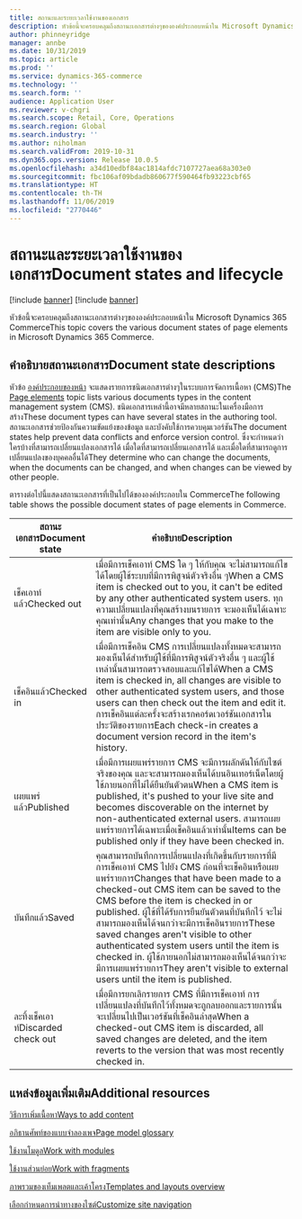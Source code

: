 ```yaml
---
title: สถานะและระยะเวลาใช้งานของเอกสาร
description: หัวข้อนี้จะครอบคลุมถึงสถานะเอกสารต่างๆขององค์ประกอบหน้าใน Microsoft Dynamics 365 Commerce
author: phinneyridge
manager: annbe
ms.date: 10/31/2019
ms.topic: article
ms.prod: ''
ms.service: dynamics-365-commerce
ms.technology: ''
ms.search.form: ''
audience: Application User
ms.reviewer: v-chgri
ms.search.scope: Retail, Core, Operations
ms.search.region: Global
ms.search.industry: ''
ms.author: niholman
ms.search.validFrom: 2019-10-31
ms.dyn365.ops.version: Release 10.0.5
ms.openlocfilehash: a34d10edbf84ac1814afdc7107727aea68a303e0
ms.sourcegitcommit: fbc106af09bdadb860677f590464fb93223cbf65
ms.translationtype: HT
ms.contentlocale: th-TH
ms.lasthandoff: 11/06/2019
ms.locfileid: "2770446"
---
```

# <a name="document-states-and-lifecycle"></a><span data-ttu-id="3a65e-103">สถานะและระยะเวลาใช้งานของเอกสาร</span><span class="sxs-lookup"><span data-stu-id="3a65e-103">Document states and lifecycle</span></span>

[!include [banner](includes/preview-banner.md)]
[!include [banner](includes/banner.md)]

<span data-ttu-id="3a65e-104">หัวข้อนี้จะครอบคลุมถึงสถานะเอกสารต่างๆขององค์ประกอบหน้าใน Microsoft Dynamics 365 Commerce</span><span class="sxs-lookup"><span data-stu-id="3a65e-104">This topic covers the various document states of page elements in Microsoft Dynamics 365 Commerce.</span></span>

## <a name="document-state-descriptions"></a><span data-ttu-id="3a65e-105">คำอธิบายสถานะเอกสาร</span><span class="sxs-lookup"><span data-stu-id="3a65e-105">Document state descriptions</span></span>

<span data-ttu-id="3a65e-106">หัวข้อ [องค์ประกอบของหน้า](page-elements-overview.md) จะแสดงรายการชนิดเอกสารต่างๆในระบบการจัดการเนื้อหา (CMS)</span><span class="sxs-lookup"><span data-stu-id="3a65e-106">The [Page elements](page-elements-overview.md) topic lists various documents types in the content management system (CMS).</span></span> <span data-ttu-id="3a65e-107">ชนิดเอกสารเหล่านี้อาจมีหลายสถานะในเครื่องมือการสร้าง</span><span class="sxs-lookup"><span data-stu-id="3a65e-107">These document types can have several states in the authoring tool.</span></span> <span data-ttu-id="3a65e-108">สถานะเอกสารช่วยป้องกันความขัดแย้งของข้อมูล และบังคับใช้การควบคุมเวอร์ชัน</span><span class="sxs-lookup"><span data-stu-id="3a65e-108">The document states help prevent data conflicts and enforce version control.</span></span> <span data-ttu-id="3a65e-109">ซึ่งจะกำหนดว่าใครบ้างที่สามารถเปลี่ยนแปลงเอกสารได้ เมื่อใดที่สามารถเปลี่ยนเอกสารได้ และเมื่อใดที่สามารถดูการเปลี่ยนแปลงของบุคคลอื่นได้</span><span class="sxs-lookup"><span data-stu-id="3a65e-109">They determine who can change the documents, when the documents can be changed, and when changes can be viewed by other people.</span></span>

<span data-ttu-id="3a65e-110">ตารางต่อไปนี้แสดงสถานะเอกสารที่เป็นไปได้ขององค์ประกอบใน Commerce</span><span class="sxs-lookup"><span data-stu-id="3a65e-110">The following table shows the possible document states of page elements in Commerce.</span></span>

| <span data-ttu-id="3a65e-111">สถานะเอกสาร</span><span class="sxs-lookup"><span data-stu-id="3a65e-111">Document state</span></span> | <span data-ttu-id="3a65e-112">คำอธิบาย</span><span class="sxs-lookup"><span data-stu-id="3a65e-112">Description</span></span> |
|---|---|
| <span data-ttu-id="3a65e-113">เช็คเอาท์แล้ว</span><span class="sxs-lookup"><span data-stu-id="3a65e-113">Checked out</span></span> | <span data-ttu-id="3a65e-114">เมื่อมีการเช็คเอาท์ CMS ใด ๆ ให้กับคุณ จะไม่สามารถแก้ไขได้โดยผู้ใช้ระบบที่มีการพิสูจน์ตัวจริงอื่น ๆ</span><span class="sxs-lookup"><span data-stu-id="3a65e-114">When a CMS item is checked out to you, it can't be edited by any other authenticated system users.</span></span> <span data-ttu-id="3a65e-115">ทุกความเปลี่ยนแปลงที่คุณสร้างบนรายการ จะมองเห็นได้เฉพาะคุณเท่านั้น</span><span class="sxs-lookup"><span data-stu-id="3a65e-115">Any changes that you make to the item are visible only to you.</span></span> |
| <span data-ttu-id="3a65e-116">เช็คอินแล้ว</span><span class="sxs-lookup"><span data-stu-id="3a65e-116">Checked in</span></span> | <span data-ttu-id="3a65e-117">เมื่อมีการเช็คอิน CMS การเปลี่ยนแปลงทั้งหมดจะสามารถมองเห็นได้สำหรับผู้ใช้ที่มีการพิสูจน์ตัวจริงอื่น ๆ และผู้ใช้เหล่านั้นสามารถตรวจสอบและแก้ไขได้</span><span class="sxs-lookup"><span data-stu-id="3a65e-117">When a CMS item is checked in, all changes are visible to other authenticated system users, and those users can then check out the item and edit it.</span></span> <span data-ttu-id="3a65e-118">การเช็คอินแต่ละครั้งจะสร้างเรกคอร์ดเวอร์ชันเอกสารในประวัติของรายการ</span><span class="sxs-lookup"><span data-stu-id="3a65e-118">Each check-in creates a document version record in the item's history.</span></span> |
| <span data-ttu-id="3a65e-119">เผยแพร่แล้ว</span><span class="sxs-lookup"><span data-stu-id="3a65e-119">Published</span></span> | <span data-ttu-id="3a65e-120">เมื่อมีการเผยแพร่รายการ CMS จะมีการผลักดันให้กับไซต์จริงของคุณ และจะสามารถมองเห็นได้บนอินเทอร์เน็ตโดยผู้ใช้ภายนอกที่ไม่ได้ยืนยันตัวตน</span><span class="sxs-lookup"><span data-stu-id="3a65e-120">When a CMS item is published, it's pushed to your live site and becomes discoverable on the internet by non-authenticated external users.</span></span> <span data-ttu-id="3a65e-121">สามารถเผยแพร่รายการได้เฉพาะเมื่อเช็คอินแล้วเท่านั้น</span><span class="sxs-lookup"><span data-stu-id="3a65e-121">Items can be published only if they have been checked in.</span></span> |
| <span data-ttu-id="3a65e-122">บันทึกแล้ว</span><span class="sxs-lookup"><span data-stu-id="3a65e-122">Saved</span></span> | <span data-ttu-id="3a65e-123">คุณสามารถบันทึกการเปลี่ยนแปลงที่เกิดขึ้นกับรายการที่มีการเช็คเอาท์ CMS ไปยัง CMS ก่อนที่จะเช็คอินหรือเผยแพร่รายการ</span><span class="sxs-lookup"><span data-stu-id="3a65e-123">Changes that have been made to a checked-out CMS item can be saved to the CMS before the item is checked in or published.</span></span> <span data-ttu-id="3a65e-124">ผู้ใช้ที่ได้รับการยืนยันตัวตนที่บันทึกไว้ จะไม่สามารถมองเห็นได้จนกว่าจะมีการเช็คอินรายการ</span><span class="sxs-lookup"><span data-stu-id="3a65e-124">These saved changes aren't visible to other authenticated system users until the item is checked in.</span></span> <span data-ttu-id="3a65e-125">ผู้ใช้ภายนอกไม่สามารถมองเห็นได้จนกว่าจะมีการเผยแพร่รายการ</span><span class="sxs-lookup"><span data-stu-id="3a65e-125">They aren't visible to external users until the item is published.</span></span> |
| <span data-ttu-id="3a65e-126">ละทิ้งเช็คเอาท์</span><span class="sxs-lookup"><span data-stu-id="3a65e-126">Discarded check out</span></span> | <span data-ttu-id="3a65e-127">เมื่อมีการยกเลิกรายการ CMS ที่มีการเช็คเอาท์ การเปลี่ยนแปลงที่บันทึกไว้ทั้งหมดจะถูกลบออกและรายการนั้นจะเปลี่ยนไปเป็นเวอร์ชันที่เช็คอินล่าสุด</span><span class="sxs-lookup"><span data-stu-id="3a65e-127">When a checked-out CMS item is discarded, all saved changes are deleted, and the item reverts to the version that was most recently checked in.</span></span> |

## <a name="additional-resources"></a><span data-ttu-id="3a65e-128">แหล่งข้อมูลเพิ่มเติม</span><span class="sxs-lookup"><span data-stu-id="3a65e-128">Additional resources</span></span>

[<span data-ttu-id="3a65e-129">วิธีการเพิ่มเนื้อหา</span><span class="sxs-lookup"><span data-stu-id="3a65e-129">Ways to add content</span></span>](add-manage-content.md)

[<span data-ttu-id="3a65e-130">อภิธานศัพท์ของแบบจำลองเพจ</span><span class="sxs-lookup"><span data-stu-id="3a65e-130">Page model glossary</span></span>](page-elements-overview.md)

[<span data-ttu-id="3a65e-131">ใช้งานโมดูล</span><span class="sxs-lookup"><span data-stu-id="3a65e-131">Work with modules</span></span>](work-with-modules.md)

[<span data-ttu-id="3a65e-132">ใช้งานส่วนย่อย</span><span class="sxs-lookup"><span data-stu-id="3a65e-132">Work with fragments</span></span>](work-with-fragments.md)

[<span data-ttu-id="3a65e-133">ภาพรวมของเท็มเพลตและเค้าโครง</span><span class="sxs-lookup"><span data-stu-id="3a65e-133">Templates and layouts overview</span></span>](templates-layouts-overview.md)

[<span data-ttu-id="3a65e-134">เลือกกำหนดการนำทางของไซต์</span><span class="sxs-lookup"><span data-stu-id="3a65e-134">Customize site navigation</span></span>](customize-site-navigation.md)
